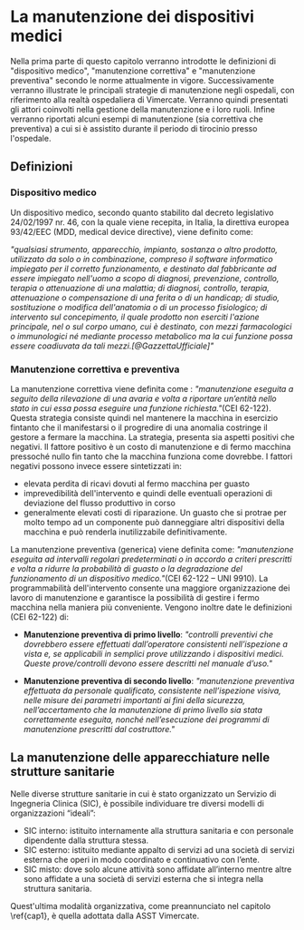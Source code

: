 # La manutenzione dei dispositivi medici
Nella prima parte di questo capitolo verranno introdotte le definizioni di "dispositivo medico", "manutenzione correttiva" e "manutenzione preventiva" secondo le norme attualmente in vigore. Successivamente verranno illustrate le principali strategie di manutenzione negli ospedali, con riferimento alla realtà ospedaliera di Vimercate. Verranno quindi presentati gli attori coinvolti nella gestione della manutenzione e i loro ruoli. Infine verranno riportati alcuni esempi di manutenzione (sia correttiva che preventiva) a cui si è assistito durante il periodo di tirocinio presso l'ospedale.

## Definizioni

### Dispositivo medico
Un dispositivo medico, secondo quanto stabilito dal decreto legislativo 24/02/1997 nr. 46, con la quale viene recepita, in Italia, la direttiva europea 93/42/EEC (MDD, medical device directive), viene definito come:

_"qualsiasi strumento, apparecchio, impianto, sostanza o altro prodotto, utilizzato da solo o in combinazione, compreso il software informatico impiegato per il corretto funzionamento, e destinato dal fabbricante ad essere impiegato nell'uomo a scopo di diagnosi, prevenzione, controllo, terapia o attenuazione di una malattia; di diagnosi, controllo, terapia, attenuazione o compensazione di una ferita o di un handicap; di studio, sostituzione o modifica dell'anatomia o di un processo fisiologico; di intervento sul concepimento, il quale prodotto non eserciti l'azione principale, nel o sul corpo umano, cui è destinato, con mezzi farmacologici o immunologici né mediante processo metabolico ma la cui funzione possa essere coadiuvata da tali mezzi.[@GazzettaUfficiale]"_

### Manutenzione correttiva e preventiva
La manutenzione correttiva viene definita come : _"manutenzione eseguita a seguito della rilevazione di una avaria e volta a riportare un’entità nello stato in cui essa possa eseguire una funzione richiesta."_(CEI 62-122). Questa strategia consiste quindi nel mantenere la macchina in esercizio fintanto
che il manifestarsi o il progredire di una anomalia costringe il gestore a fermare la macchina. La strategia, presenta sia aspetti positivi che negativi. Il fattore positivo è un costo di manutenzione e di fermo macchina pressoché nullo fin tanto che la macchina funziona come dovrebbe. I fattori negativi possono invece essere sintetizzati in:

- elevata perdita di ricavi dovuti al fermo macchina per guasto
- imprevedibilità dell'intervento e quindi delle eventuali operazioni di deviazione del flusso
produttivo in corso
- generalmente elevati costi di riparazione. Un guasto che si protrae per molto tempo ad un
componente può danneggiare altri dispositivi della macchina e può renderla inutilizzabile
definitivamente.

La manutenzione preventiva (generica) viene definita come: _"manutenzione eseguita ad intervalli regolari
predeterminati o in accordo a criteri prescritti e volta a ridurre la probabilità di guasto o la
degradazione del funzionamento di un dispositivo medico."_(CEI 62-122 – UNI 9910). La programmabilità dell'intervento consente una maggiore organizzazione dei lavoro di manutenzione e garantisce la possibilità di gestire i fermo macchina nella maniera più conveniente. Vengono inoltre date le definizioni (CEI 62-122) di:

* **Manutenzione preventiva di primo livello**: _"controlli preventivi che dovrebbero
essere effettuati dall’operatore consistenti nell’ispezione a vista e, se applicabili in semplici prove
utilizzando i dispositivi medici. Queste prove/controlli devono essere descritti nel manuale d’uso."_

* **Manutenzione preventiva di secondo livello**: _"manutenzione preventiva effettuata da
personale qualificato, consistente nell’ispezione visiva, nelle misure dei parametri importanti ai fini
della sicurezza, nell’accertamento che la manutenzione di primo livello sia stata correttamente
eseguita, nonché nell’esecuzione dei programmi di manutenzione prescritti dal costruttore."_


## La manutenzione delle apparecchiature nelle strutture sanitarie

Nelle diverse strutture sanitarie in cui è stato organizzato un Servizio di Ingegneria Clinica (SIC), è possibile individuare tre diversi modelli di organizzazioni “ideali”:
- SIC interno: istituito internamente alla struttura sanitaria e con personale dipendente
dalla struttura stessa.
- SIC esterno: istituito mediante appalto di servizi ad una società di servizi esterna che
operi in modo coordinato e continuativo con l’ente.
- SIC misto: dove solo alcune attività sono affidate all’interno mentre altre sono affidate a
una società di servizi esterna che si integra nella struttura sanitaria.

Quest'ultima modalità organizzativa, come preannunciato nel capitolo \ref{cap1}, è quella adottata dalla ASST Vimercate.
